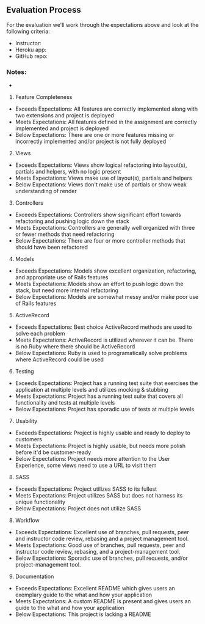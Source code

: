 ## Evaluation Process

For the evaluation we'll work through the expectations above and look at the following criteria:

- Instructor: 
- Heroku app: 
- GitHub repo: 

### Notes:

- 

1. Feature Completeness
* Exceeds Expectations: All features are correctly implemented along with two extensions and project is deployed
* Meets Expectations: All features defined in the assignment are correctly implemented and project is deployed
* Below Expectations: There are one or more features missing or incorrectly implemented and/or project is not fully deployed

2. Views
* Exceeds Expectations: Views show logical refactoring into layout(s), partials and helpers, with no logic present
* Meets Expectations: Views make use of layout(s), partials and helpers
* Below Expectations: Views don't make use of partials or show weak understanding of render

3. Controllers
* Exceeds Expectations: Controllers show significant effort towards refactoring and pushing logic down the stack
* Meets Expectations: Controllers are generally well organized with three or fewer methods that need refactoring
* Below Expectations: There are four or more controller methods that should have been refactored

4. Models
* Exceeds Expectations: Models show excellent organization, refactoring, and appropriate use of Rails features
* Meets Expectations: Models show an effort to push logic down the stack, but need more internal refactoring
* Below Expectations: Models are somewhat messy and/or make poor use of Rails features

5. ActiveRecord
* Exceeds Expectations: Best choice ActiveRecord methods are used to solve each problem
* Meets Expectations: ActiveRecord is utilized wherever it can be. There is no Ruby where there should be ActiveRecord
* Below Expectations: Ruby is used to programatically solve problems where ActiveRecord could be used

6. Testing
* Exceeds Expectations: Project has a running test suite that exercises the application at multiple levels and utilizes mocking & stubbing
* Meets Expectations: Project has a running test suite that covers all functionality and tests at multiple levels
* Below Expectations: Project has sporadic use of tests at multiple levels

7. Usability
* Exceeds Expectations: Project is highly usable and ready to deploy to customers
* Meets Expectations: Project is highly usable, but needs more polish before it'd be customer-ready
* Below Expectations: Project needs more attention to the User Experience, some views need to use a URL to visit them

8. SASS
* Exceeds Expectations: Project utilizes SASS to its fullest
* Meets Expectations: Project utilizes SASS but does not harness its unique functionality
* Below Expectations: Project does not utilize SASS

8. Workflow
* Exceeds Expectations: Excellent use of branches, pull requests, peer and instructor code review, rebasing and a project management tool.
* Meets Expectations: Good use of branches, pull requests, peer and instructor code review, rebasing, and a project-management tool.
* Below Expectations: Sporadic use of branches, pull requests, and/or project-management tool.


9. Documentation
* Exceeds Expectations: Excellent README which gives users an exemplary guide to the what and how your application
* Meets Expectations: A custom README is present and gives users an guide to the what and how your application
* Below Expectations: This project is lacking a README

